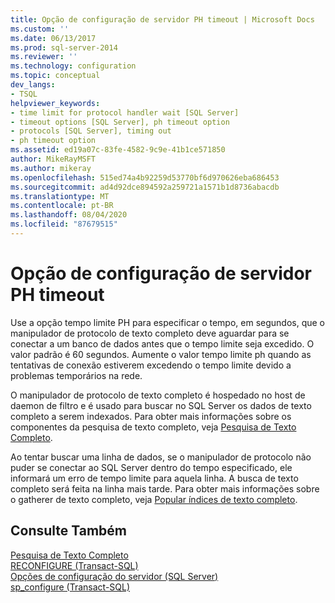 ```yaml
---
title: Opção de configuração de servidor PH timeout | Microsoft Docs
ms.custom: ''
ms.date: 06/13/2017
ms.prod: sql-server-2014
ms.reviewer: ''
ms.technology: configuration
ms.topic: conceptual
dev_langs:
- TSQL
helpviewer_keywords:
- time limit for protocol handler wait [SQL Server]
- timeout options [SQL Server], ph timeout option
- protocols [SQL Server], timing out
- ph timeout option
ms.assetid: ed19a07c-83fe-4582-9c9e-41b1ce571850
author: MikeRayMSFT
ms.author: mikeray
ms.openlocfilehash: 515ed74a4b92259d53770bf6d970626eba686453
ms.sourcegitcommit: ad4d92dce894592a259721a1571b1d8736abacdb
ms.translationtype: MT
ms.contentlocale: pt-BR
ms.lasthandoff: 08/04/2020
ms.locfileid: "87679515"
---
```

# <a name="ph-timeout-server-configuration-option"></a>Opção de configuração de servidor PH timeout
  Use a opção tempo limite PH para especificar o tempo, em segundos, que o manipulador de protocolo de texto completo deve aguardar para se conectar a um banco de dados antes que o tempo limite seja excedido. O valor padrão é 60 segundos. Aumente o valor tempo limite ph quando as tentativas de conexão estiverem excedendo o tempo limite devido a problemas temporários na rede.  
  
 O manipulador de protocolo de texto completo é hospedado no host de daemon de filtro e é usado para buscar no SQL Server os dados de texto completo a serem indexados. Para obter mais informações sobre os componentes da pesquisa de texto completo, veja [Pesquisa de Texto Completo](../../relational-databases/search/full-text-search.md).  
  
 Ao tentar buscar uma linha de dados, se o manipulador de protocolo não puder se conectar ao SQL Server dentro do tempo especificado, ele informará um erro de tempo limite para aquela linha. A busca de texto completo será feita na linha mais tarde. Para obter mais informações sobre o gatherer de texto completo, veja [Popular índices de texto completo](../../relational-databases/indexes/indexes.md).  
  
## <a name="see-also"></a>Consulte Também  
 [Pesquisa de Texto Completo](../../relational-databases/search/full-text-search.md)   
 [RECONFIGURE &#40;Transact-SQL&#41;](/sql/t-sql/language-elements/reconfigure-transact-sql)   
 [Opções de configuração do servidor &#40;SQL Server&#41;](server-configuration-options-sql-server.md)   
 [sp_configure &#40;Transact-SQL&#41;](/sql/relational-databases/system-stored-procedures/sp-configure-transact-sql)  
  
  
